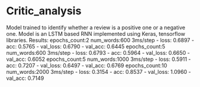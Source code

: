 # Critic_analysis
Model trained to identify whether a review is a positive one or a negative one.
Model is an LSTM based RNN implemented using Keras, tensorflow libraries.
Results:
epochs_count:2
num_words:600
3ms/step - loss: 0.6897 - acc: 0.5765 - val_loss: 0.6790 - val_acc: 0.6445
epochs_count:5
num_words:600
3ms/step - loss: 0.6793 - acc: 0.5964 - val_loss: 0.6650 - val_acc: 0.6052
epochs_count:5
num_words:1000
3ms/step - loss: 0.5911 - acc: 0.7207 - val_loss: 0.6497 - val_acc: 0.6769
epochs_count:10
num_words:2000
3ms/step - loss: 0.3154 - acc: 0.8537 - val_loss: 1.0960 - val_acc: 0.7149
